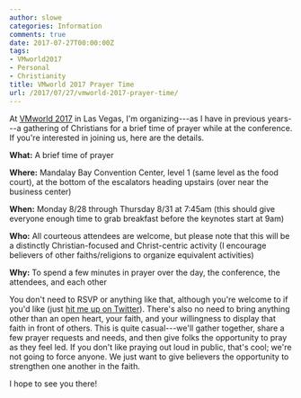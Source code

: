 ```yaml
---
author: slowe
categories: Information
comments: true
date: 2017-07-27T00:00:00Z
tags:
- VMworld2017
- Personal
- Christianity
title: VMworld 2017 Prayer Time
url: /2017/07/27/vmworld-2017-prayer-time/
---
```


At [VMworld 2017][link-1] in Las Vegas, I'm organizing---as I have in previous years---a gathering of Christians for a brief time of prayer while at the conference. If you're interested in joining us, here are the details.<!--more-->

**What:** A brief time of prayer

**Where:** Mandalay Bay Convention Center, level 1 (same level as the food court), at the bottom of the escalators heading upstairs (over near the business center)

**When:** Monday 8/28 through Thursday 8/31 at 7:45am (this should give everyone enough time to grab breakfast before the keynotes start at 9am)

**Who:** All courteous attendees are welcome, but please note that this will be a distinctly Christian-focused and Christ-centric activity (I encourage believers of other faiths/religions to organize equivalent activities)

**Why:** To spend a few minutes in prayer over the day, the conference, the attendees, and each other

You don't need to RSVP or anything like that, although you're welcome to if you'd like (just [hit me up on Twitter][link-2]). There's also no need to bring anything other than an open heart, your faith, and your willingness to display that faith in front of others. This is quite casual---we'll gather together, share a few prayer requests and needs, and then give folks the opportunity to pray as they feel led. If you don't like praying out loud in public, that's cool; we're not going to force anyone. We just want to give believers the opportunity to strengthen one another in the faith.

I hope to see you there!

[link-1]: http://www.vmworld.com
[link-2]: https://twitter.com/scott_lowe
